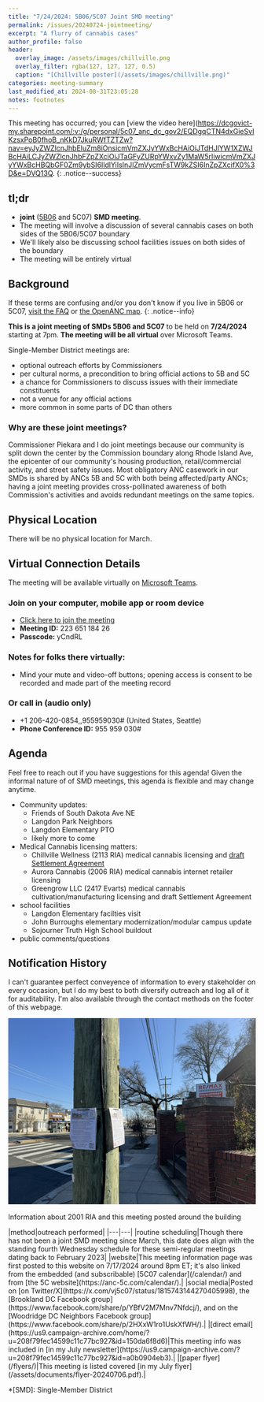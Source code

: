 ```yaml
---
title: "7/24/2024: 5B06/5C07 Joint SMD meeting"
permalink: /issues/20240724-jointmeeting/
excerpt: "A flurry of cannabis cases"
author_profile: false
header:
  overlay_image: /assets/images/chillville.png
  overlay_filter: rgba(127, 127, 127, 0.5)
  caption: "[Chillville poster](/assets/images/chillville.png)"
categories: meeting-summary
last_modified_at: 2024-08-31T23:05:28
notes: footnotes
---
```

This meeting has occurred; you can [view the video here](https://dcgovict-my.sharepoint.com/:v:/g/personal/5c07_anc_dc_gov2/EQDgqCTN4dxGieSvIKzsxPoB0fhoB_nKkD7JkuRWfTZTZw?nav=eyJyZWZlcnJhbEluZm8iOnsicmVmZXJyYWxBcHAiOiJTdHJlYW1XZWJBcHAiLCJyZWZlcnJhbFZpZXciOiJTaGFyZURpYWxvZy1MaW5rIiwicmVmZXJyYWxBcHBQbGF0Zm9ybSI6IldlYiIsInJlZmVycmFsTW9kZSI6InZpZXcifX0%3D&e=DVQ13Q.
{: .notice--success}
## tl;dr
- **joint** ([5B06](https://anc5b06.com) and 5C07) **SMD meeting**.
- The meeting will involve a discussion of several cannabis cases on both sides of the 5B06/5C07 boundary
- We'll likely also be discussing school facilities issues on both sides of the boundary
- The meeting will be entirely virtual

## Background
If these terms are confusing and/or you don't know if you live in 5B06 or 5C07, [visit the FAQ](/ancs/) or [the OpenANC map](https://openanc.org).
{: .notice--info}

**This is a joint meeting of SMDs 5B06 and 5C07** to be held on **7/24/2024** starting at 7pm. **The meeting will be all virtual** over Microsoft Teams.

Single-Member District meetings are:
- optional outreach efforts by Commissioners
- per cultural norms, a precondition to bring official actions to 5B and 5C
- a chance for Commissioners to discuss issues with their immediate constituents
- not a venue for any official actions
- more common in some parts of DC than others

### Why are these joint meetings?
Commissioner Piekara and I do joint meetings because our community is split down the center by the Commission boundary along Rhode Island Ave, the epicenter of our community's housing production, retail/commercial activity, and street safety issues. Most obligatory ANC casework in our SMDs is shared by ANCs 5B and 5C with both being affected/party ANCs; having a joint meeting provides cross-pollinated awareness of both Commission's activities and avoids redundant meetings on the same topics.

## Physical Location
There will be no physical location for March.

## Virtual Connection Details
The meeting will be available virtually on [Microsoft Teams](https://www.microsoft.com/en-us/microsoft-teams/download-app).
### Join on your computer, mobile app or room device
- [Click here to join the meeting](https://teams.microsoft.com/l/meetup-join/19%3ameeting_YTJjOWU0ZjktMWU3Mi00YmE2LTkyYjUtYmUzYzJlMWE2NGUy%40thread.v2/0?context=%7b%22Tid%22%3a%228fe449f1-8b94-4fb7-9906-6f939da82d73%22%2c%22Oid%22%3a%22fe41fa96-a564-4c7e-bcd4-e44346276d35%22%7d)
- **Meeting ID:** 223 651 184 26
- **Passcode:** yCndRL

### Notes for folks there virtually:
- Mind your mute and video-off buttons; opening access is consent to be recorded and made part of the meeting record

### Or call in (audio only)
- +1 206-420-0854,,955959030# (United States, Seattle)
- **Phone Conference ID:** 955 959 030#

## Agenda

Feel free to reach out if you have suggestions for this agenda! Given the informal nature of of SMD meetings, this agenda is flexible and may change anytime.

- Community updates:
  - Friends of South Dakota Ave NE
  - Langdon Park Neighbors
  - Langdon Elementary PTO
  - likely more to come
- Medical Cannabis licensing matters:
  - Chillville Wellness (2113 RIA) medical cannabis licensing and [draft Settlement Agreement](https://docs.google.com/document/d/1rCKwyOk2wlVm1lgAfuKXPoybKuWPhfl-L-R_nFJZijo/edit?usp=sharing)
  - Aurora Cannabis (2006 RIA) medical cannabis internet retailer licensing
  - Greengrow LLC (2417 Evarts) medical cannabis cultivation/manufacturing licensing and draft Settlement Agreement
- school facilities
  - Langdon Elementary facilties visit
  - John Burroughs elementary modernization/modular campus update
  - Sojourner Truth High School buildout
- public comments/questions

## Notification History
I can't guarantee perfect conveyence of information to every stakeholder on every occasion, but I do my best to both diversify outreach and log all of it for auditability. I'm also available through the contact methods on the footer of this webpage.

[![info posted around the building](/assets/images/2001ria/posted-flyer.jpg)](/assets/images/2001ria/posted-flyer.jpg)
<p class="caption">Information about 2001 RIA and this meeting posted around the building</p>
<p/>
|method|outreach performed|
|---|---|
|routine scheduling|Though there has not been a joint SMD meeting since March, this date does align with the standing fourth Wednesday schedule for these semi-regular meetings dating back to February 2023|
|website|This meeting information page was first posted to this website on 7/17/2024 around 8pm ET; it's also linked from the embedded (and subscribable) [5C07 calendar](/calendar/) and from [the 5C website](https://anc-5c.com/calendar/).|
|social media|Posted on [on Twitter/X](https://x.com/vj5c07/status/1815743144270405998), the [Brookland DC Facebook group](https://www.facebook.com/share/p/YBfV2M7Mnv7Nfdcj/), and on the [Woodridge DC Neighbors Facebook group](https://www.facebook.com/share/p/2HXxW1ro1UskXfWH/).|
|[direct email](https://us9.campaign-archive.com/home/?u=208f79fec14599c11c77bc927&id=150da6f8d6)|This meeting info was included in [in my July newsletter](https://us9.campaign-archive.com/?u=208f79fec14599c11c77bc927&id=a0b0904eb3).|
|[paper flyer](/flyers/)|This meeting is listed covered [in my July flyer](/assets/documents/flyer-20240706.pdf).|

*[SMD]: Single-Member District